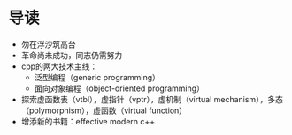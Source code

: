 # 导读

- 勿在浮沙筑高台
- 革命尚未成功，同志仍需努力
- cpp的两大技术主线：
  - 泛型编程（generic programming）
  - 面向对象编程（object-oriented programming）
- 探索虚函数表（vtbl），虚指针（vptr），虚机制（virtual mechanism），多态（polymorphism），虚函数（virtual function）
- 增添新的书籍：effective modern c++ 